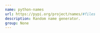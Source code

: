 ```yaml
---
name: python-names
url: https://pypi.org/project/names/#files
description: Random name generator.
group: None
---
```

